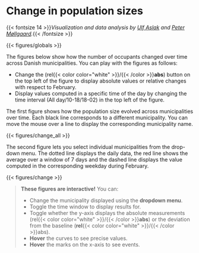 # **Change in population sizes**
{{< fontsize 14 >}}*Visualization and data analysis by [Ulf Aslak](mailto:ulfaslak@gmail.com) and [Peter Møllgaard](mailto:peter-em@hotmail.com).*{{< /fontsize >}}


{{< figures/globals >}}



The figures below show how the number of occupants changed over time across Danish municipalities. You can play with the figures as follows: 
- Change the (rel{{< color color="white" >}}/{{< /color >}}**abs**) button on the top left of the figure to display absolute values or relative changes with respect to February.
- Display values computed in a specific time of the day by changing the time interval (All day/10-18/18-02) in the top left of the figure.

The first figure shows how the population size evolved across municipalities over time. Each black line corresponds to a different municipality.
You can move the mouse over a line to display the corresponding municipality name.


{{< figures/change_all >}}

The second figure lets you select individual municipalities from the drop-down menu. The dotted line displays the daily data, the red line shows the average over a window of 7 days and the dashed line displays the value computed in the corresponding weekday during February. 

{{< figures/change >}}

> **These figures are interactive!** You can:
> * Change the municipality displayed using the **dropdown menu**.
> * Toggle the time window to display results for.
> * Toggle whether the y-axis displays the absolute measurements (rel{{< color color="white" >}}/{{< /color >}}**abs**) or the deviation from the baseline (**rel**{{< color color="white" >}}/{{< /color >}}abs).
> * **Hover** the curves to see precise values.
> * **Hover** the marks on the x-axis to see events.